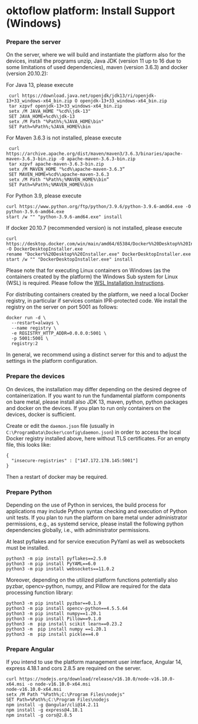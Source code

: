 # oktoflow platform: Install Support (Windows)

### Prepare the server

On the server, where we will build and instantiate the platform also for the devices, install the programs unzip, Java JDK (version 11 up to 16 due to some limitations of used dependencies), maven (version 3.6.3) and docker (version 20.10.2):

For Java 13, please execute

     curl https://download.java.net/openjdk/jdk13/ri/openjdk-13+33_windows-x64_bin.zip O openjdk-13+33_windows-x64_bin.zip
     tar xzpvf openjdk-13+33_windows-x64_bin.zip
     setx /M JAVA_HOME "%cd%\jdk-13"
     SET JAVA_HOME=%cd%\jdk-13
     setx /M Path "%Path%;%JAVA_HOME\bin"
     SET Path=%Path%;%JAVA_HOME%\bin

For Maven 3.6.3 is not installed, please execute

     curl https://archive.apache.org/dist/maven/maven3/3.6.3/binaries/apache-maven-3.6.3-bin.zip -O apache-maven-3.6.3-bin.zip
     tar xzpvf apache-maven-3.6.3-bin.zip
     setx /M MAVEN_HOME "%cd%\apache-maven-3.6.3“
     SET MAVEN_HOME=%cd%\apache-maven-3.6.3
     setx /M Path "%Path%;%MAVEN_HOME%\bin“
     SET Path=%Path%;%MAVEN_HOME%\bin
     
For Python 3.9, please execute 

    curl https://www.python.org/ftp/python/3.9.6/python-3.9.6-amd64.exe -O python-3.9.6-amd64.exe
    start /w "" "python-3.9.6-amd64.exe" install

If docker 20.10.7 (recommended version) is not installed, please execute 

    curl https://desktop.docker.com/win/main/amd64/65384/Docker%%20Desktop%%20Installer.exe -O DockerDesktopInstaller.exe
    rename "Docker%%20Desktop%%20Installer.exe" DockerDesktopInstaller.exe
    start /w "" "DockerDesktopInstaller.exe" install
    
Please note that for executing Linux containers on Windows (as the containers created by the platform) the Windows Sub system for Linux (WSL) is required. Please follow the [WSL Installation Instructions](https://ubuntu.com/tutorials/install).

For distributing containers created by the platform, we need a local Docker registry, in particular if services contain IPR-protected code. We install the registry on the server on port 5001 as follows:

    docker run -d \
      --restart=always \
      --name registry \
      -e REGISTRY_HTTP_ADDR=0.0.0.0:5001 \
      -p 5001:5001 \
      registry:2

In general, we recommend using a distinct server for this and to adjust the settings in the platform configuration.

### Prepare the devices

On devices, the installation may differ depending on the desired degree of containerization. If you want to run the fundamental platform components on bare metal, please install also JDK 13, maven, python, python packages and docker on the devices. If you plan to run only containers on the devices, docker is sufficient.

Create or edit the ``daemon.json`` file (usually in ``C:\ProgramData\Docker\config\daemon.json``) in order to access the local Docker registry installed above, here without TLS certificates. For an empty file, this looks like:

    {
      "insecure-registries" : ["147.172.178.145:5001"]
    }
    
Then a restart of docker may be required.

### Prepare Python

Depending on the use of Python in services, the build process for applications may include Python syntax checking and execution of Python unit tests. If you plan to run the platform on bare metal under administrator permissions, e.g., as systemd service, please install the following python dependencies globally, i.e., with administrator permissions.

At least pyflakes and for service execution PyYaml as well as websockets must be installed. 

    python3 -m pip install pyflakes==2.5.0
    python3 -m pip install PyYAML==6.0
    python3 -m pip install websockets==11.0.2
 
Moreover, depending on the utilized platform functions potentially also pyzbar, opencv-python, numpy, and Pillow are required for the data processing function library:

    python3 -m pip install pyzbar==0.1.9
    python3 -m pip install opencv-python==4.5.5.64
    python3 -m pip install numpy==1.20.1
    python3 -m pip install Pillow==9.1.0
    python3 -m  pip install scikit learn==0.23.2
    python3 -m  pip install numpy ==1.20.1
    python3 -m  pip install pickle==4.0

### Prepare Angular

If you intend to use the platform management user interface, Angular 14, express 4.18.1 and cors 2.8.5 are required on the server. 

    curl https://nodejs.org/download/release/v16.10.0/node-v16.10.0-x64.msi -o node-v16.10.0-x64.msi
    node-v16.10.0-x64.msi
    setx /M Path "%Path%;C:\Program Files\nodejs"
    SET Path=%Path%;C:\Program Files\nodejs
    npm install -g @angular/cli@14.2.11
    npm install -g express@4.18.1 
    npm install -g cors@2.8.5
